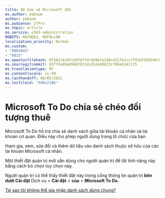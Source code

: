 ```yaml
---
title: Bộ bảo vệ Microsoft 365
ms.author: pebaum
author: pebaum
ms.audience: ITPro
ms.topic: article
ms.service: o365-administration
ROBOTS: NOINDEX, NOFOLLOW
localization_priority: Normal
ms.custom:
- "9003043"
- "6015"
ms.openlocfilehash: 075811418fc697bffdc9d9bfa2d8c4527b1cc7f91bf5892447d099f1c5ee6140
ms.sourcegitcommit: b5f7da89a650d2915dc652449623c78be6247175
ms.translationtype: MT
ms.contentlocale: vi-VN
ms.lasthandoff: 08/05/2021
ms.locfileid: "54012186"
---
```

# <a name="microsoft-to-do-cross-tenant-sharing"></a>Microsoft To Do chia sẻ chéo đối tượng thuê

Microsoft To Do hỗ trợ chia sẻ danh sách giữa tài khoản cá nhân và tài khoản cơ quan. Điều này cho phép người dùng trong tổ chức của bạn

tham gia, xem, sửa đổi và thêm dữ liệu vào danh sách thuộc sở hữu của các tài khoản Microsoft cá nhân.

Một thiết đặt quản trị mới sẵn dùng cho người quản trị để tắt tính năng này bằng cách bỏ chọn tùy chọn này.

Người quản trị có thể thấy thiết đặt này trong cổng thông tin quản trị **bên dưới Cài đặt** Dịch vụ  >  **Cài đặt**  >  **của**  >  **Microsoft To Do.**  

[Tại sao tôi không thể gia nhập danh sách dùng chung?](https://support.microsoft.com/office/why-can-t-i-join-a-shared-list-3a6195de-e3a8-437a-b562-7c8c011dc574?ui=en-us&rs=en-us&ad=us)